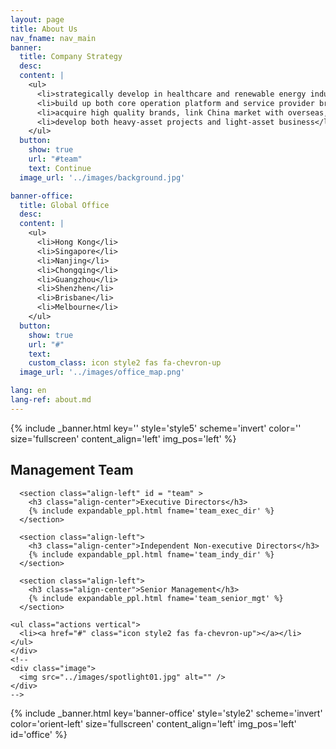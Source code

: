 ```yaml
---
layout: page
title: About Us
nav_fname: nav_main
banner:
  title: Company Strategy
  desc:
  content: |
    <ul>
      <li>strategically develop in healthcare and renewable energy industries</li>
      <li>build up both core operation platform and service provider brands</li>
      <li>acquire high quality brands, link China market with overseas, build up the whole industry link</li>
      <li>develop both heavy-asset projects and light-asset business</li>
    </ul>
  button:
    show: true
    url: "#team"
    text: Continue
  image_url: '../images/background.jpg'

banner-office:
  title: Global Office
  desc:
  content: |
    <ul>
      <li>Hong Kong</li>
      <li>Singapore</li>
      <li>Nanjing</li>
      <li>Chongqing</li>
      <li>Guangzhou</li>
      <li>Shenzhen</li>
      <li>Brisbane</li>
      <li>Melbourne</li>
    </ul>
  button:
    show: true
    url: "#"
    text:
    custom_class: icon style2 fas fa-chevron-up
  image_url: '../images/office_map.png'

lang: en
lang-ref: about.md
---
```

<!-- Welcome Banner -->
{% include _banner.html key='' style='style5' scheme='invert' color='' size='fullscreen' content_align='left' img_pos='left' %}

<!-- Management Team -->
<!-- Wrapper -->
<section class="wrapper style2 align-center" >
    <div class="inner medium">
      <h2 >Management Team</h2>

      <section class="align-left" id = "team" >
        <h3 class="align-center">Executive Directors</h3>
        {% include expandable_ppl.html fname='team_exec_dir' %}
      </section>

      <section class="align-left">
        <h3 class="align-center">Independent Non-executive Directors</h3>
        {% include expandable_ppl.html fname='team_indy_dir' %}
      </section>

      <section class="align-left">
        <h3 class="align-center">Senior Management</h3>
        {% include expandable_ppl.html fname='team_senior_mgt' %}
      </section>

    <ul class="actions vertical">
      <li><a href="#" class="icon style2 fas fa-chevron-up"></a></li>
    </ul>
    </div>
    <!--
    <div class="image">
      <img src="../images/spotlight01.jpg" alt="" />
    </div>
    -->
</section>

<!-- Global Office -->
{% include _banner.html key='banner-office' style='style2' scheme='invert' color='orient-left' size='fullscreen' content_align='left' img_pos='left' id='office' %}
